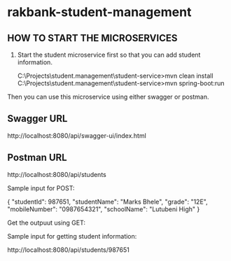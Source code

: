 # rakbank-student-management

HOW TO START THE MICROSERVICES
------------------------------

1. Start the student microservice first so that you can add student information.

   C:\Projects\student.management\student-service>mvn clean install
   C:\Projects\student.management\student-service>mvn spring-boot:run

Then you can use this microservice using either swagger or postman.

Swagger URL 
--------------
http://localhost:8080/api/swagger-ui/index.html

Postman URL
--------------
http://localhost:8080/api/students

Sample input for POST:

{
  "studentId": 987651,
  "studentName": "Marks Bhele",
  "grade": "12E",
  "mobileNumber": "0987654321",
  "schoolName": "Lutubeni High"
}

Get the outpuut using GET:

Sample input for getting  student information:

http://localhost:8080/api/students/987651
